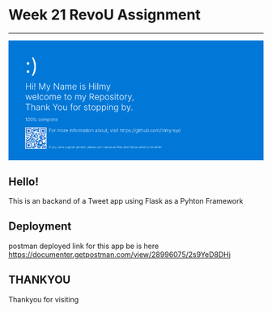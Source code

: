 # Week 21 RevoU Assignment
***
<img align='center' width='900' src='https://github.com/hlmyrsyd/thereadmestuff/blob/main/100%25.svg' />

## Hello!
This is an backand of a Tweet app using Flask as a Pyhton Framework 
 
## Deployment
postman deployed link for this app be is here https://documenter.getpostman.com/view/28996075/2s9YeD8DHj

## THANKYOU
Thankyou for visiting


